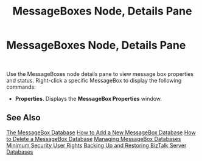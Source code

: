 ﻿---
title: MessageBoxes Node, Details Pane
TOCTitle: MessageBoxes Node, Details Pane
ms:assetid: 97d52e27-b082-49e1-9cd5-e0589a9ca7c8
ms:mtpsurl: https://msdn.microsoft.com/en-us/library/Aa577467(v=BTS.80)
ms:contentKeyID: 51529857
ms.date: 08/30/2017
mtps_version: v=BTS.80
f1_keywords:
- bts10.admin.resultsobject.messagebox
---

# MessageBoxes Node, Details Pane

 

Use the MessageBoxes node details pane to view message box properties and status. Right-click a specific MessageBox to display the following commands:

  - **Properties**. Displays the **MessageBox Properties** window.

## See Also

[The MessageBox Database](https://msdn.microsoft.com/en-us/library/aa562016\(v=bts.80\))  
[How to Add a New MessageBox Database](https://msdn.microsoft.com/en-us/library/aa577486\(v=bts.80\))  
[How to Delete a MessageBox Database](https://msdn.microsoft.com/en-us/library/aa560152\(v=bts.80\))  
[Managing MessageBox Databases](https://msdn.microsoft.com/en-us/library/aa577445\(v=bts.80\))  
[Minimum Security User Rights](https://msdn.microsoft.com/en-us/library/aa559845\(v=bts.80\))  
[Backing Up and Restoring BizTalk Server Databases](https://msdn.microsoft.com/en-us/library/aa561125\(v=bts.80\))

